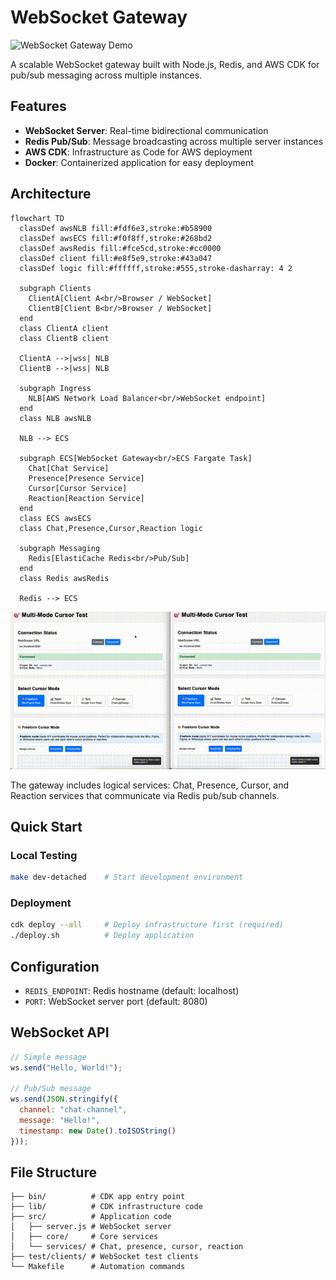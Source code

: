 # WebSocket Gateway

![WebSocket Gateway Demo](./assets/websocket_gateway_demo.gif)

A scalable WebSocket gateway built with Node.js, Redis, and AWS CDK for pub/sub messaging across multiple instances.

## Features
- **WebSocket Server**: Real-time bidirectional communication
- **Redis Pub/Sub**: Message broadcasting across multiple server instances  
- **AWS CDK**: Infrastructure as Code for AWS deployment
- **Docker**: Containerized application for easy deployment

## Architecture

```mermaid
flowchart TD
  classDef awsNLB fill:#fdf6e3,stroke:#b58900
  classDef awsECS fill:#f0f8ff,stroke:#268bd2
  classDef awsRedis fill:#fce5cd,stroke:#cc0000
  classDef client fill:#e8f5e9,stroke:#43a047
  classDef logic fill:#ffffff,stroke:#555,stroke-dasharray: 4 2

  subgraph Clients
    ClientA[Client A<br/>Browser / WebSocket]
    ClientB[Client B<br/>Browser / WebSocket]
  end
  class ClientA client
  class ClientB client

  ClientA -->|wss| NLB
  ClientB -->|wss| NLB

  subgraph Ingress
    NLB[AWS Network Load Balancer<br/>WebSocket endpoint]
  end
  class NLB awsNLB

  NLB --> ECS

  subgraph ECS[WebSocket Gateway<br/>ECS Fargate Task]
    Chat[Chat Service]
    Presence[Presence Service]
    Cursor[Cursor Service]
    Reaction[Reaction Service]
  end
  class ECS awsECS
  class Chat,Presence,Cursor,Reaction logic

  subgraph Messaging
    Redis[ElastiCache Redis<br/>Pub/Sub]
  end
  class Redis awsRedis

  Redis --> ECS

```

![Cursor Demo](./assets/cursor_multimode.gif)


The gateway includes logical services: Chat, Presence, Cursor, and Reaction services that communicate via Redis pub/sub channels.

## Quick Start

### Local Testing
```bash
make dev-detached    # Start development environment
```

### Deployment
```bash
cdk deploy --all     # Deploy infrastructure first (required)
./deploy.sh          # Deploy application
```

## Configuration
- `REDIS_ENDPOINT`: Redis hostname (default: localhost)
- `PORT`: WebSocket server port (default: 8080)

## WebSocket API
```javascript
// Simple message
ws.send("Hello, World!");

// Pub/Sub message
ws.send(JSON.stringify({
  channel: "chat-channel",
  message: "Hello!",
  timestamp: new Date().toISOString()
}));
```

## File Structure
```
├── bin/          # CDK app entry point
├── lib/          # CDK infrastructure code
├── src/          # Application code
│   ├── server.js # WebSocket server
│   ├── core/     # Core services
│   └── services/ # Chat, presence, cursor, reaction
├── test/clients/ # WebSocket test clients
└── Makefile      # Automation commands
```
